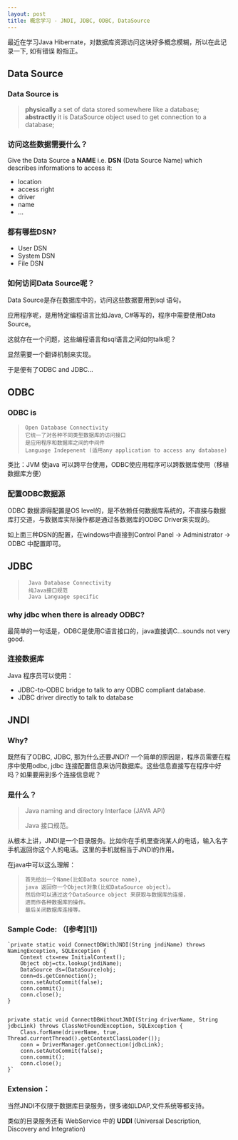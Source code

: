 ```yaml
---
layout: post
title: 概念学习 - JNDI, JDBC, ODBC, DataSource
---
```


最近在学习Java Hibernate，对数据库资源访问这块好多概念模糊，所以在此记录一下, 如有错误 盼指正。

## Data Source

### Data Source is
>**physically** a set of data stored somewhere like a database;<br>
>**abstractly** it is DataSource object used to get connection to a database;

### 访问这些数据需要什么？
Give the Data Source a **NAME** i.e. **DSN** (Data Source Name) which describes informations to access it:

* location
* access right
* driver
* name
* ...

### 都有哪些DSN?
- User DSN
- System DSN
- File DSN

### 如何访问Data Source呢？
Data Source是存在数据库中的，访问这些数据要用到sql 语句。

应用程序呢，是用特定编程语言比如Java, C#等写的，程序中需要使用Data Source。

这就存在一个问题，这些编程语言和sql语言之间如何talk呢？

显然需要一个翻译机制来实现。

于是便有了ODBC and JDBC...

## ODBC

### ODBC is
>     Open Database Connectivity
>     它统一了对各种不同类型数据库的访问接口
>     是应用程序和数据库之间的中间件
>     Language Indepenent (适用any application to access any database)

类比：JVM 使java 可以跨平台使用，ODBC使应用程序可以跨数据库使用（移植数据库方便）

### 配置ODBC数据源
ODBC 数据源得配置是OS level的，是不依赖任何数据库系统的，不直接与数据库打交道，与数据库实际操作都是通过各数据库的ODBC Driver来实现的。

如上面三种DSN的配置，在windows中直接到Control Panel -> Administrator -> ODBC 中配置即可。 

## JDBC
>      Java Database Connectivity
>      纯Java接口规范
>      Java Language specific
>      

### why jdbc when there is already ODBC?
最简单的一句话是，ODBC是使用C语言接口的，java直接调C...sounds not very good.


### 连接数据库

Java 程序员可以使用：

+ JDBC-to-ODBC bridge to talk to any ODBC compliant database.
+ JDBC driver directly to talk to database


## JNDI

### Why?
既然有了ODBC, JDBC, 那为什么还要JNDI?
一个简单的原因是，程序员需要在程序中使用odbc, jdbc 连接配置信息来访问数据库。这些信息直接写在程序中好吗？如果要用到多个连接信息呢？

### 是什么？
> Java naming and directory Interface (JAVA API)
> 
> Java 接口规范。

从根本上讲，JNDI是一个目录服务。比如你在手机里查询某人的电话，输入名字手机返回你这个人的电话。这里的手机就相当于JNDI的作用。

在java中可以这么理解：

>     首先给出一个Name(比如Data source name), 
>     java 返回你一个Object对象(比如DataSource object)。
>     然后你可以通过这个DataSource object 来获取与数据库的连接，
>     进而作各种数据库的操作。
>     最后关闭数据库连接等。


### Sample Code: （[参考][1])


	`private static void ConnectDBWithJNDI(String jndiName) throws 	NamingException, SQLException {
        Context ctx=new InitialContext();
        Object obj=ctx.lookup(jndiName);
        DataSource ds=(DataSource)obj;
        conn=ds.getConnection();
        conn.setAutoCommit(false);
        conn.commit();
        conn.close();
    }


	private static void ConnectDBWithoutJNDI(String driverName, String jdbcLink) throws ClassNotFoundException, SQLException {
        Class.forName(driverName, true, Thread.currentThread().getContextClassLoader());
        conn = DriverManager.getConnection(jdbcLink);
        conn.setAutoCommit(false);
        conn.commit();
        conn.close();
    }`


### Extension：

当然JNDI不仅限于数据库目录服务，很多诸如LDAP,文件系统等都支持。

类似的目录服务还有 WebService 中的 **UDDI** (Universal Description, Discovery and Integration)





